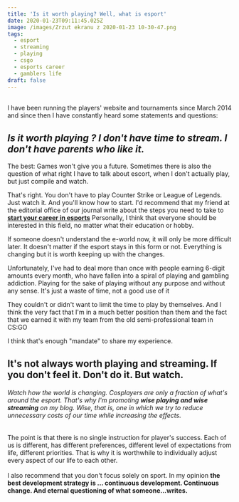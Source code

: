 ```yaml
---
title: 'Is it worth playing? Well, what is esport'
date: 2020-01-23T09:11:45.025Z
image: /images/Zrzut ekranu z 2020-01-23 10-30-47.png
tags:
  - esport
  - streaming
  - playing
  - csgo
  - esports career
  - gamblers life
draft: false
---
```

\
I have been running the players' website and tournaments since March 2014 and since then I have constantly heard some statements and questions: 

## ***Is it worth playing ?*** ***I don't have time to stream. I don't have parents who like it.***

The best: Games won't give you a future. Sometimes there is also the question of what right I have to talk about escort, when I don't actually play, but just compile and watch.

That's right. You don't have to play Counter Strike or League of Legends. Just watch it. And you'll know how to start. I'd recommend that my friend at the editorial office of our journal write about the steps you need to take to **[start your career in esports](https://esporttalk.org/t/how-to-start-streaming-esport/510)**  Personally, I think that everyone should be interested in this field, no matter what their education or hobby.

If someone doesn't understand the e-world now, it will only be more difficult later. It doesn't matter if the esport stays in this form or not. Everything is changing but it is worth keeping up with the changes.

Unfortunately, I've had to deal more than once with people earning 6-digit amounts every month, who have fallen into a spiral of playing and gambling addiction. Playing for the sake of playing without any purpose and without any sense. It's just a waste of time, not a good use of it

They couldn't or didn't want to limit the time to play by themselves. And I think the very fact that I'm in a much better position than them and the fact that we earned it with my team from the old semi-professional team in CS:GO

I think that's enough "mandate" to share my experience. 

## **It's not always worth playing and streaming.** If you don't feel it. Don't do it. But watch.

###### Watch how the world is changing. Cosplayers are only a fraction of what's around the esport. That's why I'm promoting **wise playing and wise streaming** on my blog. Wise, that is, one in which we try to reduce unnecessary costs of our time while increasing the effects.

The point is that there is no single instruction for player's success. Each of us is different, has different preferences, different level of expectations from life, different priorities. That is why it is worthwhile to individually adjust every aspect of our life to each other. \
\
I also recommend that you don't focus solely on sport. In my opinion **the best development strategy is ... continuous development. Continuous change. And eternal questioning of what someone...writes.**
